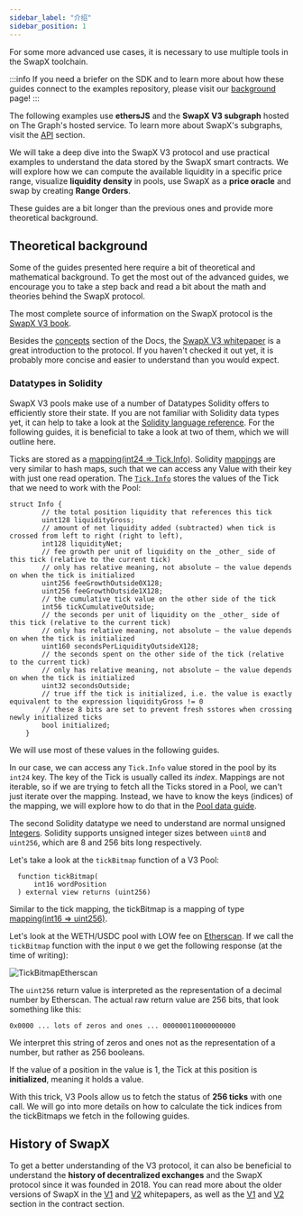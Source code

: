 ```yaml
---
sidebar_label: "介绍"
sidebar_position: 1
---
```


For some more advanced use cases, it is necessary to use multiple tools in the SwapX toolchain.

:::info
If you need a briefer on the SDK and to learn more about how these guides connect to the examples repository, please visit our [background](01-background) page!
:::

The following examples use **ethersJS** and the **SwapX V3 subgraph** hosted on The Graph's hosted service. To learn more about SwapX's subgraphs, visit the [API](api/subgraph/overview) section.

We will take a deep dive into the SwapX V3 protocol and use practical examples to understand the data stored by the SwapX smart contracts.
We will explore how we can compute the available liquidity in a specific price range, visualize **liquidity density** in pools, use SwapX as a **price oracle** and swap by creating **Range Orders**.

These guides are a bit longer than the previous ones and provide more theoretical background.

## Theoretical background

Some of the guides presented here require a bit of theoretical and mathematical background.
To get the most out of the advanced guides, we encourage you to take a step back and read a bit about the math and theories behind the SwapX protocol.

The most complete source of information on the SwapX protocol is the [SwapX V3 book](https://SwapXv3book.com/).

Besides the [concepts](concepts/SwapX-protocol) section of the Docs, the [SwapX V3 whitepaper](https://SwapX.org/whitepaper-v3.pdf) is a great introduction to the protocol.
If you haven't checked it out yet, it is probably more concise and easier to understand than you would expect.

### Datatypes in Solidity

SwapX V3 pools make use of a number of Datatypes Solidity offers to efficiently store their state.
If you are not familiar with Solidity data types yet, it can help to take a look at the [Solidity language reference](https://docs.soliditylang.org/en/v0.8.7/types.html#).
For the following guides, it is beneficial to take a look at two of them, which we will outline here.

Ticks are stored as a [mapping(int24 => Tick.Info)](https://github.com/SwapX/v3-core/blob/main/contracts/SwapXV3Pool.sol#L93).
Solidity [mappings](https://docs.soliditylang.org/en/v0.8.7/types.html#mapping-types) are very similar to hash maps, such that we can access any Value with their key with just one read operation.
The [`Tick.Info`](https://github.com/SwapX/v3-core/blob/main/contracts/libraries/Tick.sol#L17) stores the values of the Tick that we need to work with the Pool:

```solidity
struct Info {
        // the total position liquidity that references this tick
        uint128 liquidityGross;
        // amount of net liquidity added (subtracted) when tick is crossed from left to right (right to left),
        int128 liquidityNet;
        // fee growth per unit of liquidity on the _other_ side of this tick (relative to the current tick)
        // only has relative meaning, not absolute — the value depends on when the tick is initialized
        uint256 feeGrowthOutside0X128;
        uint256 feeGrowthOutside1X128;
        // the cumulative tick value on the other side of the tick
        int56 tickCumulativeOutside;
        // the seconds per unit of liquidity on the _other_ side of this tick (relative to the current tick)
        // only has relative meaning, not absolute — the value depends on when the tick is initialized
        uint160 secondsPerLiquidityOutsideX128;
        // the seconds spent on the other side of the tick (relative to the current tick)
        // only has relative meaning, not absolute — the value depends on when the tick is initialized
        uint32 secondsOutside;
        // true iff the tick is initialized, i.e. the value is exactly equivalent to the expression liquidityGross != 0
        // these 8 bits are set to prevent fresh sstores when crossing newly initialized ticks
        bool initialized;
    }
```

We will use most of these values in the following guides.

In our case, we can access any `Tick.Info` value stored in the pool by its `int24` key.
The key of the Tick is usually called its _index_.
Mappings are not iterable, so if we are trying to fetch all the Ticks stored in a Pool, we can't just iterate over the mapping.
Instead, we have to know the keys (indices) of the mapping, we will explore how to do that in the [Pool data guide](02-pool-data).

The second Solidity datatype we need to understand are normal unsigned [Integers](https://docs.soliditylang.org/en/v0.8.7/types.html#integers).
Solidity supports unsigned integer sizes between `uint8` and `uint256`, which are 8 and 256 bits long respectively.

Let's take a look at the `tickBitmap` function of a V3 Pool:

```solidity
  function tickBitmap(
      int16 wordPosition
  ) external view returns (uint256)
```

Similar to the tick mapping, the tickBitmap is a mapping of type [mapping(int16 => uint256)](https://github.com/SwapX/v3-core/blob/main/contracts/SwapXV3Pool.sol#L95).

Let's look at the WETH/USDC pool with LOW fee on [Etherscan](https://etherscan.io/address/0x88e6a0c2ddd26feeb64f039a2c41296fcb3f5640#readContract).
If we call the `tickBitmap` function with the input `0` we get the following response (at the time of writing):

<img 
  src="/img/tickBitmap-etherscan.png" 
  alt="TickBitmapEtherscan" 
/>

The `uint256` return value is interpreted as the representation of a decimal number by Etherscan.
The actual raw return value are 256 bits, that look something like this:

```raw
0x0000 ... lots of zeros and ones ... 000000110000000000
```

We interpret this string of zeros and ones not as the representation of a number, but rather as 256 booleans.

If the value of a position in the value is 1, the Tick at this position is **initialized**, meaning it holds a value.

With this trick, V3 Pools allow us to fetch the status of **256 ticks** with one call.
We will go into more details on how to calculate the tick indices from the tickBitmaps we fetch in the following guides.

## History of SwapX

To get a better understanding of the V3 protocol, it can also be beneficial to understand the **history of decentralized exchanges** and the SwapX protocol since it was founded in 2018.
You can read more about the older versions of SwapX in the [V1](https://hackmd.io/@HaydenAdams/HJ9jLsfTz?type=view#Swaps-vs-Transfers) and [V2](https://SwapX.org/whitepaper.pdf) whitepapers, as well as the [V1](contracts/v1/overview) and [V2](contracts/v2/overview) section in the contract section.
